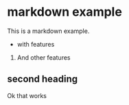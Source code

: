 # markdown example

This is a markdown example.

- with features

1. And other features

## second heading

Ok that works
